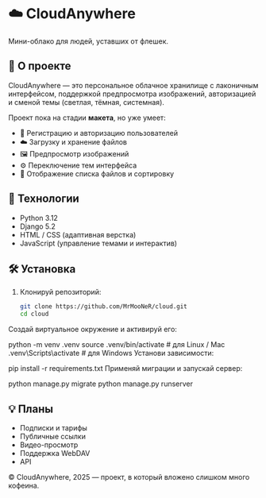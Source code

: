 # ☁️ CloudAnywhere

Мини-облако для людей, уставших от флешек.

## 🚀 О проекте

CloudAnywhere — это персональное облачное хранилище с лаконичным интерфейсом, поддержкой предпросмотра изображений, авторизацией и сменой темы (светлая, тёмная, системная).

Проект пока на стадии **макета**, но уже умеет:
- 🔐 Регистрацию и авторизацию пользователей  
- ☁️ Загрузку и хранение файлов  
- 🖼️ Предпросмотр изображений  
- ⚙️ Переключение тем интерфейса  
- 📂 Отображение списка файлов и сортировку  

## 🧩 Технологии

- Python 3.12  
- Django 5.2  
- HTML / CSS (адаптивная верстка)  
- JavaScript (управление темами и интерактив)  

## 🛠 Установка

1. Клонируй репозиторий:
   ```bash
   git clone https://github.com/MrMooNeR/cloud.git
   cd cloud
Создай виртуальное окружение и активируй его:


python -m venv .venv
source .venv/bin/activate   # для Linux / Mac
.venv\Scripts\activate      # для Windows
Установи зависимости:


pip install -r requirements.txt
Применяй миграции и запускай сервер:


python manage.py migrate
python manage.py runserver


## 💡 Планы

- Подписки и тарифы  
- Публичные ссылки  
- Видео-просмотр  
- Поддержка WebDAV  
- API


© CloudAnywhere, 2025 — проект, в который вложено слишком много кофеина.
